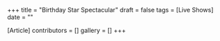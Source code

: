 +++
title = "Birthday Star Spectacular"
draft = false
tags = [Live Shows]
date = ""

[Article]
contributors = []
gallery = []
+++